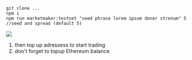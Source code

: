 ```
git clone ...
npm i 
npm run marketmaker:testnet "seed phrase lorem ipsum doner strenum" 5 //seed and spread (default 5)
```
![](https://screenshots.wpmix.net/putty_U275bbaNXqo9qnPidgpw4Zs9jJzh3a79.png)

1. then top up adressess to start trading
2. don't forget to topup Ethereum balance
